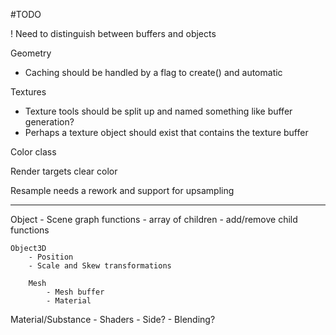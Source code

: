 #TODO

! Need to distinguish between buffers and objects

Geometry
- Caching should be handled by a flag to create() and automatic

Textures
- Texture tools should be split up and named something like buffer generation?
- Perhaps a texture object should exist that contains the texture buffer

Color class

Render targets clear color

Resample needs a rework and support for upsampling

------------------

Object
	- Scene graph functions
	- array of children
	- add/remove child functions

	Object3D
		- Position
		- Scale and Skew transformations

		Mesh
			- Mesh buffer
			- Material

Material/Substance
	- Shaders
	- Side?
	- Blending?